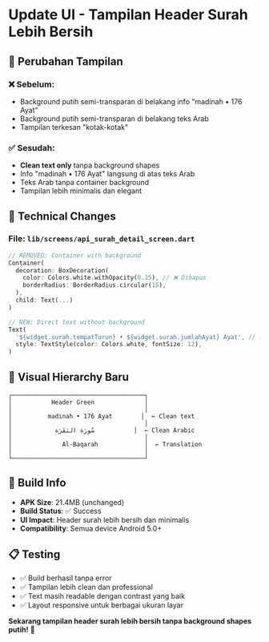 # Update UI - Tampilan Header Surah Lebih Bersih

## 🎨 Perubahan Tampilan

### ❌ **Sebelum**:

- Background putih semi-transparan di belakang info "madinah • 176 Ayat"
- Background putih semi-transparan di belakang teks Arab
- Tampilan terkesan "kotak-kotak"

### ✅ **Sesudah**:

- **Clean text only** tanpa background shapes
- Info "madinah • 176 Ayat" langsung di atas teks Arab
- Teks Arab tanpa container background
- Tampilan lebih minimalis dan elegant

## 🔧 Technical Changes

### File: `lib/screens/api_surah_detail_screen.dart`

```dart
// REMOVED: Container with background
Container(
  decoration: BoxDecoration(
    color: Colors.white.withOpacity(0.15), // ❌ Dihapus
    borderRadius: BorderRadius.circular(15),
  ),
  child: Text(...)
)

// NEW: Direct text without background
Text(
  '${widget.surah.tempatTurun} • ${widget.surah.jumlahAyat} Ayat', // ✅ Clean
  style: TextStyle(color: Colors.white, fontSize: 12),
)
```

## 📱 Visual Hierarchy Baru

```
┌─────────────────────────────────────┐
│           Header Green              │
│                                     │
│          madinah • 176 Ayat        │  ← Clean text
│                                     │
│            سُورَة البَقَرَة           │  ← Clean Arabic
│                                     │
│              Al-Baqarah             │  ← Translation
│                                     │
└─────────────────────────────────────┘
```

## 🚀 Build Info

- **APK Size**: 21.4MB (unchanged)
- **Build Status**: ✅ Success
- **UI Impact**: Header surah lebih bersih dan minimalis
- **Compatibility**: Semua device Android 5.0+

## 📋 Testing

- ✅ Build berhasil tanpa error
- ✅ Tampilan lebih clean dan professional
- ✅ Text masih readable dengan contrast yang baik
- ✅ Layout responsive untuk berbagai ukuran layar

**Sekarang tampilan header surah lebih bersih tanpa background shapes putih!** 🎉
